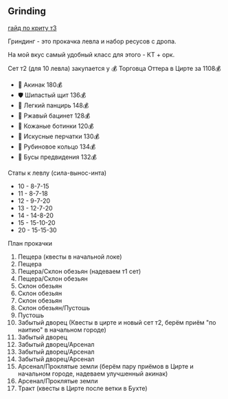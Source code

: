 Grinding
---

[гайд по криту т3](https://teletype.in/@dinozavrik/eodKtK5dl)

Гриндинг - это прокачка левла и набор ресусов с дропа.

На мой вкус самый удобный класс для этого - КТ + орк.


Сет т2 (для 10 левла) закупается у 💰 Торговца Оттера в Цирте за 1108💰
- 🔪 Акинак 180💰
- 🛡 Шипастый щит 136💰
- 🎽 Легкий панцирь 148💰
- 🎩 Ржавый бацинет 128💰
- 🥾 Кожаные ботинки 120💰
- 🧤 Искусные перчатки 130💰
- 💍 Рубиновое кольцо 134💰
- 📿 Бусы предвидения 132💰


Статы к левлу (сила-вынос-инта) 
- 10 - 8-7-15
- 11 - 8-7-18
- 12 - 9-7-20
- 13 - 12-7-20
- 14 - 14-8-20
- 15 - 15-10-20
- 20 - 15-15-30


План прокачки
1. Пещера (квесты в начальной локе)
2. Пещера
3. Пещера/Склон обезьян (надеваем т1 сет)
4. Пещера/Склон обезьян
5. Склон обезьян
6. Склон обезьян
7. Склон обезьян
8. Склон обезьян/Пустошь
9. Пустошь
10. Забытый дворец (Квесты в цирте и новый сет т2, берём приём "по наитию" в начальном городе)
11. Забытый дворец
12. Забытый дворец/Арсенал
13. Забытый дворец/Арсенал
14. Забытый дворец/Арсенал
15. Арсенал/Проклятые земли (берём пару приёмов в Цирте и начальном городе, надеваем улучшенный акинак)
16. Арсенал/Проклятые земли
17. Тракт (квесты в Цирте после ветки в Бухте)
